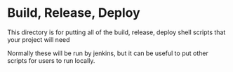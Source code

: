 # Build, Release, Deploy

This directory is for putting all of the build, release, deploy shell scripts that your project will need

Normally these will be run by jenkins, but it can be useful to put other scripts for users to run locally.
